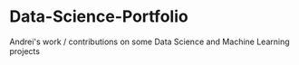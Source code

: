 # Data-Science-Portfolio
Andrei's work / contributions on some Data Science and Machine Learning projects 
